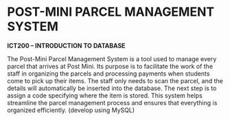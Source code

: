 <h1>POST-MINI PARCEL MANAGEMENT SYSTEM</h1>	

<strong>ICT200 – INTRODUCTION TO DATABASE</strong>

The Post-Mini Parcel Management System is a tool used to manage every parcel that arrives at Post Mini. Its purpose is to facilitate the work of the staff in organizing the parcels and processing payments when students come to pick up their items. The staff only needs to scan the parcel, and the details will automatically be inserted into the database. The next step is to assign a code specifying where the item is stored. This system helps streamline the parcel management process and ensures that everything is organized efficiently. (develop using MySQL)
